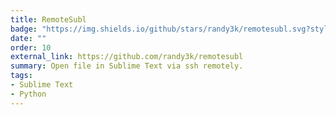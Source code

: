 ```yaml
---
title: RemoteSubl
badge: "https://img.shields.io/github/stars/randy3k/remotesubl.svg?style=social&label=Star"
date: ""
order: 10
external_link: https://github.com/randy3k/remotesubl
summary: Open file in Sublime Text via ssh remotely.
tags:
- Sublime Text
- Python
---
```

